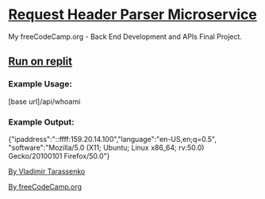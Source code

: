 # [Request Header Parser Microservice](https://www.freecodecamp.org/learn/apis-and-microservices/apis-and-microservices-projects/request-header-parser-microservice)

My freeCodeCamp.org - Back End Development and APIs Final Project.

## [Run on replit](https://replit.com/@VladimirTa/Request-Header-Parser-Microservice#server.js)

### Example Usage:

[base url]/api/whoami

### Example Output:

{"ipaddress":"::ffff:159.20.14.100","language":"en-US,en;q=0.5",
"software":"Mozilla/5.0 (X11; Ubuntu; Linux x86_64; rv:50.0) Gecko/20100101 Firefox/50.0"}

[By Vladimir Tarassenko](https://www.freecodecamp.org/vladimir_ta/)

[By freeCodeCamp.org](https://www.freecodecamp.org/)
